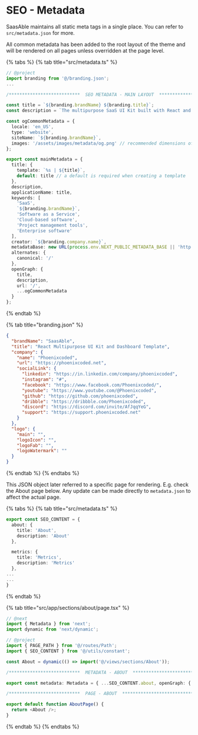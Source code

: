 # SEO - Metadata

SaasAble maintains all static meta tags in a single place. You can refer to `src/metadata.json` for more.

All common metadata has been added to the root layout of the theme and will be rendered on all pages unless overridden at the page level.

{% tabs %}
{% tab title="src/metadata.ts" %}
```typescript
// @project
import branding from '@/branding.json';
...

/***************************  SEO METADATA - MAIN LAYOUT  ***************************/

const title = `${branding.brandName} ${branding.title}`;
const description = `The multipurpose SaaS UI Kit built with React and Material UI is designed for businesses of all sizes to streamline customer management, sales tracking, and marketing optimization. Create stunning SaaS landing and admin with just few clicks!`;

const ogCommonMetadata = {
  locale: 'en_US',
  type: 'website',
  siteName: `${branding.brandName}`,
  images: '/assets/images/metadata/og.png' // recommended dimensions of 1200x630
};

export const mainMetadata = {
  title: {
    template: `%s | ${title}`,
    default: title // a default is required when creating a template
  },
  description,
  applicationName: title,
  keywords: [
    'SaaS',
    `${branding.brandName}`,
    'Software as a Service',
    'Cloud-based software',
    'Project management tools',
    'Enterprise software'
  ],
  creator: `${branding.company.name}`,
  metadataBase: new URL(process.env.NEXT_PUBLIC_METADATA_BASE || 'http://localhost:3000'),
  alternates: {
    canonical: '/'
  },
  openGraph: {
    title,
    description,
    url: '/',
    ...ogCommonMetadata
  }
};
```
{% endtab %}

{% tab title="branding.json" %}
```json
{
  "brandName": "SaasAble",
  "title": "React Multipurpose UI Kit and Dashboard Template",
  "company": {
    "name": "Phoenixcoded",
    "url": "https://phoenixcoded.net",
    "socialLink": {
      "linkedin": "https://in.linkedin.com/company/phoenixcoded",
      "instagram": "#",
      "facebook": "https://www.facebook.com/Phoenixcoded/",
      "youtube": "https://www.youtube.com/@Phoenixcoded",
      "github": "https://github.com/phoenixcoded",
      "dribble": "https://dribbble.com/Phoenixcoded",
      "discord": "https://discord.com/invite/AfJqqYeG",
      "support": "https://support.phoenixcoded.net"
    }
  },
  "logo": {
    "main": "",
    "logoIcon": "",
    "logoFab": "",
    "logoWatermark": ""
  }
}
```
{% endtab %}
{% endtabs %}

This JSON object later referred to a specific page for rendering. E.g. check the About page below. Any update can be made directly to `metadata.json` to affect the actual page.

{% tabs %}
{% tab title="src/metadata.ts" %}
```typescript
export const SEO_CONTENT = {
  about: {
    title: 'About',
    description: 'About'
  },

  metrics: {
    title: 'Metrics',
    description: 'Metrics'
  },
...
...
}
```
{% endtab %}

{% tab title="src/app/sections/about/page.tsx" %}
```typescript
// @next
import { Metadata } from 'next';
import dynamic from 'next/dynamic';

// @project
import { PAGE_PATH } from '@/routes/Path';
import { SEO_CONTENT } from '@/utils/constant';

const About = dynamic(() => import('@/views/sections/About'));

/***************************  METADATA - ABOUT  ***************************/

export const metadata: Metadata = { ...SEO_CONTENT.about, openGraph: { ...SEO_CONTENT.about, url: PAGE_PATH.about } };

/***************************  PAGE - ABOUT  ***************************/

export default function AboutPage() {
  return <About />;
}

```
{% endtab %}
{% endtabs %}
